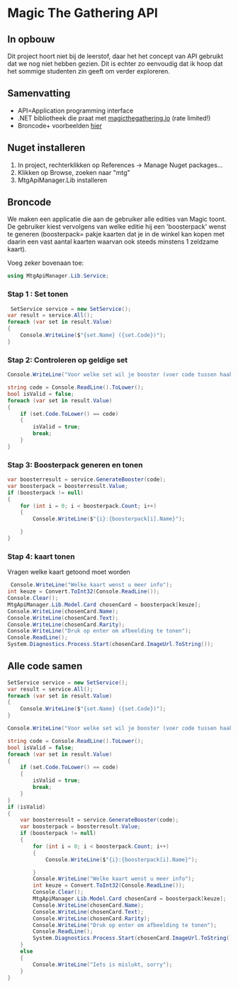 # Magic The Gathering API

## In opbouw

Dit project hoort niet bij de leerstof, daar het het concept van API gebruikt dat we nog niet hebben gezien. Dit is echter zo eenvoudig dat ik hoop dat het sommige studenten zin geeft om verder exploreren.

## Samenvatting

* API=Application programming interface
* .NET bibliotheek die praat met [magicthegathering.io](https://magicthegathering.io/)  \(rate limited!\)
* Broncode+ voorbeelden [hier](https://github.com/MagicTheGathering/mtg-sdk-dotnet)

## Nuget installeren

1. In project, rechterklikken op References -&gt;  Manage Nuget packages…
2. Klikken op Browse, zoeken naar "mtg"
3. MtgApiManager.Lib installeren

## Broncode

We maken een applicatie die aan de gebruiker alle edities van Magic toont. De gebruiker kiest vervolgens van welke editie hij een 'boosterpack' wenst te generen \(boosterpack= pakje kaarten dat je in de winkel kan kopen met daarin een vast aantal kaarten waarvan ook steeds minstens 1 zeldzame kaart\).

Voeg zeker bovenaan toe:

```csharp
using MtgApiManager.Lib.Service;
```

### Stap 1 : Set tonen

```csharp
 SetService service = new SetService();
var result = service.All();
foreach (var set in result.Value)
{
    Console.WriteLine($"{set.Name} ({set.Code})");
}
```

### Stap 2: Controleren op geldige set

```csharp
Console.WriteLine("Voor welke set wil je booster (voer code tussen haakjes in)?");

string code = Console.ReadLine().ToLower();
bool isValid = false;
foreach (var set in result.Value)
{
    if (set.Code.ToLower() == code)
    {
        isValid = true;
        break;
    }
}
```

### Stap 3: Boosterpack generen en tonen

```csharp
var boosterresult = service.GenerateBooster(code);
var boosterpack = boosterresult.Value;
if (boosterpack != null)
{
    for (int i = 0; i < boosterpack.Count; i++)
    {
        Console.WriteLine($"{i}:{boosterpack[i].Name}");

    }
}
```

### Stap 4: kaart tonen

Vragen welke kaart getoond moet worden

```csharp
 Console.WriteLine("Welke kaart wenst u meer info");
int keuze = Convert.ToInt32(Console.ReadLine());
Console.Clear();
MtgApiManager.Lib.Model.Card chosenCard = boosterpack[keuze];
Console.WriteLine(chosenCard.Name);
Console.WriteLine(chosenCard.Text);
Console.WriteLine(chosenCard.Rarity);
Console.WriteLine("Druk op enter om afbeelding te tonen");
Console.ReadLine();
System.Diagnostics.Process.Start(chosenCard.ImageUrl.ToString());
```

## Alle code samen

```csharp
SetService service = new SetService();
var result = service.All();
foreach (var set in result.Value)
{
    Console.WriteLine($"{set.Name} ({set.Code})");
}

Console.WriteLine("Voor welke set wil je booster (voer code tussen haakjes in)?");

string code = Console.ReadLine().ToLower();
bool isValid = false;
foreach (var set in result.Value)
{
    if (set.Code.ToLower() == code)
    {
        isValid = true;
        break;
    }
}
if (isValid)
{
    var boosterresult = service.GenerateBooster(code);
    var boosterpack = boosterresult.Value;
    if (boosterpack != null)
    {
        for (int i = 0; i < boosterpack.Count; i++)
        {
            Console.WriteLine($"{i}:{boosterpack[i].Name}");

        }
        Console.WriteLine("Welke kaart wenst u meer info");
        int keuze = Convert.ToInt32(Console.ReadLine());
        Console.Clear();
        MtgApiManager.Lib.Model.Card chosenCard = boosterpack[keuze];
        Console.WriteLine(chosenCard.Name);
        Console.WriteLine(chosenCard.Text);
        Console.WriteLine(chosenCard.Rarity);
        Console.WriteLine("Druk op enter om afbeelding te tonen");
        Console.ReadLine();
        System.Diagnostics.Process.Start(chosenCard.ImageUrl.ToString());
    }
    else
    {
        Console.WriteLine("Iets is mislukt, sorry");
    }
}
```


